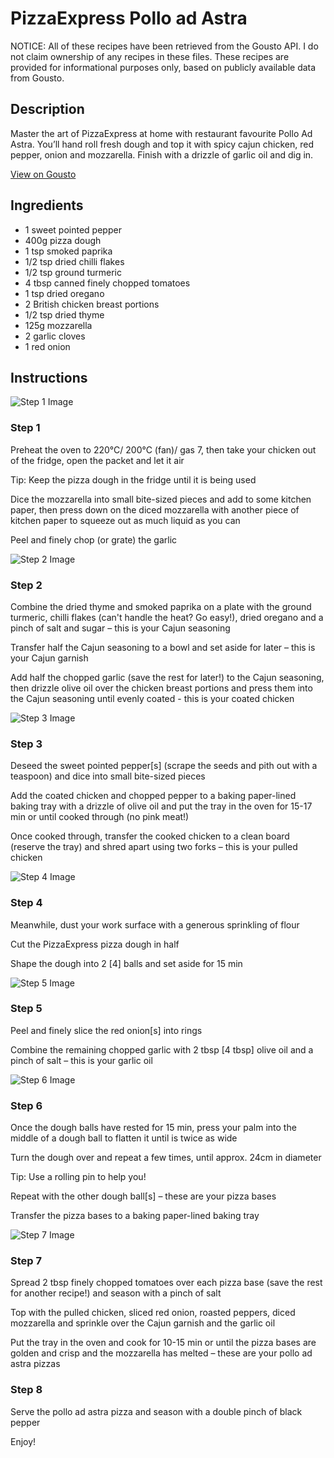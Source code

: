 # PizzaExpress Pollo ad Astra

NOTICE: All of these recipes have been retrieved from the Gousto API. I do not claim ownership of any recipes in these files. These recipes are provided for informational purposes only, based on publicly available data from Gousto.

## Description

Master the art of PizzaExpress at home with restaurant favourite Pollo Ad Astra. You’ll hand roll fresh dough and top it with spicy cajun chicken, red pepper, onion and mozzarella. Finish with a drizzle of garlic oil and dig in.

[View on Gousto](https://www.gousto.co.uk/recipes/cookbook/pizzaexpress-pollo-ad-astra)

## Ingredients

- 1 sweet pointed pepper
- 400g pizza dough
- 1 tsp smoked paprika
- 1/2 tsp dried chilli flakes
- 1/2 tsp ground turmeric
- 4 tbsp canned finely chopped tomatoes
- 1 tsp dried oregano
- 2 British chicken breast portions
- 1/2 tsp dried thyme
- 125g mozzarella
- 2 garlic cloves
- 1 red onion

## Instructions

![Step 1 Image](https://production-media.gousto.co.uk/cms/recipe-step-image/step-1-1666190739984-x200.jpg)

### Step 1

Preheat the oven to 220°C/ 200°C (fan)/ gas 7, then take your chicken out of the fridge, open the packet and let it air

Tip: Keep the pizza dough in the fridge until it is being used

Dice the mozzarella into small bite-sized pieces and add to some kitchen paper, then press down on the diced mozzarella with another piece of kitchen paper to squeeze out as much liquid as you can

Peel and finely chop (or grate) the garlic

![Step 2 Image](https://production-media.gousto.co.uk/cms/recipe-step-image/step-2-1666190744087-x200.jpg)

### Step 2

Combine the dried thyme and smoked paprika on a plate with the ground turmeric, chilli flakes (can't handle the heat? Go easy!), dried oregano and a pinch of salt and sugar – this is your Cajun seasoning

Transfer half the Cajun seasoning to a bowl and set aside for later – this is your Cajun garnish

Add half the chopped garlic (save the rest for later!) to the Cajun seasoning, then drizzle olive oil over the chicken breast portions and press them into the Cajun seasoning until evenly coated - this is your coated chicken

![Step 3 Image](https://production-media.gousto.co.uk/cms/recipe-step-image/step-3-1666190750676-x200.jpg)

### Step 3

Deseed the sweet pointed pepper<span class="text-danger">[s]</span> (scrape the seeds and pith out with a teaspoon) and dice into small bite-sized pieces

Add the coated chicken and chopped pepper to a baking paper-lined baking tray with a drizzle of olive oil and put the tray in the oven for 15-17 min or until cooked through (no pink meat!)

Once cooked through, transfer the cooked chicken to a clean board (reserve the tray) and shred apart using two forks – this is your pulled chicken

![Step 4 Image](https://production-media.gousto.co.uk/cms/recipe-step-image/step-4-1666190760903-x200.jpg)

### Step 4

Meanwhile, dust your work surface with a generous sprinkling of flour

Cut the PizzaExpress pizza dough in half

Shape the dough into 2 <span class="text-danger">[4]</span> balls and set aside for 15 min

![Step 5 Image](https://production-media.gousto.co.uk/cms/recipe-step-image/step-5-1666190758203-x200.jpg)

### Step 5

Peel and finely slice the red onion<span class="text-danger">[s] </span>into rings

Combine the remaining chopped garlic with 2 tbsp <span class="text-danger">[4 tbsp]</span> olive oil and a pinch of salt – this is your garlic oil

![Step 6 Image](https://production-media.gousto.co.uk/cms/recipe-step-image/step-6-1666190767207-x200.jpg)

### Step 6

Once the dough balls have rested for 15 min, press your palm into the middle of a dough ball to flatten it until is twice as wide

Turn the dough over and repeat a few times, until approx. 24cm in diameter

Tip: Use a rolling pin to help you!

Repeat with the other dough ball<span class="text-danger">[s]</span> – these are your pizza bases

Transfer the pizza bases to a baking paper-lined baking tray

![Step 7 Image](https://production-media.gousto.co.uk/cms/recipe-step-image/step-7-1666190769313-x200.jpg)

### Step 7

Spread 2 tbsp finely chopped tomatoes over each pizza base (save the rest for another recipe!) and season with a pinch of salt

Top with the pulled chicken, sliced red onion, roasted peppers, diced mozzarella and sprinkle over the Cajun garnish and the garlic oil

Put the tray in the oven and cook for 10-15 min or until the pizza bases are golden and crisp and the mozzarella has melted – these are your pollo ad astra pizzas

### Step 8

Serve the pollo ad astra pizza and season with a double pinch of black pepper

Enjoy!

